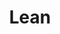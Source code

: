 ---
layout: redirect.njk
hideInSitemap: true
tags: level2
key: lean_fr
title: Lean
alternativetitle: Design System Lean
redirect: /fr/design-system/lean/overview/
parent: designsystem_fr
order: 60
availablelanguages: 
    - de
    - en
---